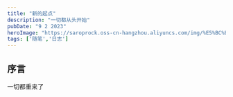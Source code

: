 ```yaml
---
title: "新的起点"
description: "一切都从头开始"
pubDate: "9 2 2023"
heroImage: "https://saroprock.oss-cn-hangzhou.aliyuncs.com/img/%E5%BC%BA%E8%BF%9E%E9%80%9A%E5%88%86%E9%87%8F.jpg"
tags: ['随笔','日志']
---
```


## 序言

一切都重来了